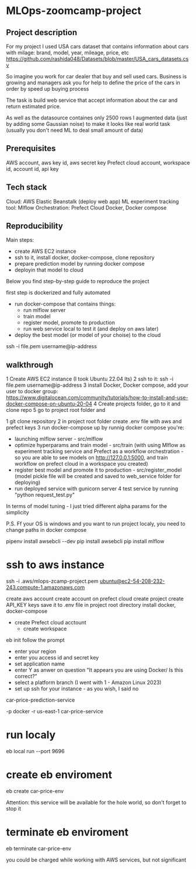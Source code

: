 # MLOps-zoomcamp-project


## Project description
For my project I used USA cars dataset that contains information about cars with milage: brand, model, year, mileage, price, etc
https://github.com/rashida048/Datasets/blob/master/USA_cars_datasets.csv

So imagine you work for car dealer that buy and sell used cars. Business is growing and managers ask you for help to define the price of the cars in order by speed up buying process

The task is build web service that accept information about the car and return estimated price.

As well as the datasource containes only 2500 rows I augmented data (just by adding some Gaussian noise) to make it looks like real world task (usually you don't need ML to deal small amount of data)


## Prerequisites
AWS account, aws key id, aws secret key
Prefect cloud account, workspace id,  account id, api key


## Tech stack
Cloud: AWS Elastic Beanstalk (deploy web app)
ML experiment tracking tool:  Mlflow
Orchestration: Prefect Cloud
Docker, Docker compose


## Reproducibility
Main steps:
   - create AWS EC2 instance
   - ssh to it, install docker, docker-compose, clone repository
   - prepare prediction model by running docker compose
   - deployin that model to cloud

Below you find step-by-step guide to reproduce the project


first step is dockerized and fully automated


 - run docker-compose that contains things:
   - run mlflow server
   - train model
   - register model, promote to production
   - run web service local to test it (and deploy on aws later)
 - deploy the best model (or model of your choise) to the cloud     


ssh -i file.pem username@ip-address



## walkthrough
1 Create AWS EC2 instance (I took Ubuntu 22.04 lts)
2 ssh to it: ssh -i file.pem username@ip-address
3 install Docker, Docker compose, add your user to docker group: https://www.digitalocean.com/community/tutorials/how-to-install-and-use-docker-compose-on-ubuntu-20-04
4 Create projects folder, go to it and clone repo
5 go to project root folder and 



1 git clone  repository 
2 in project root folder create .env file with aws and prefect keys
3 run docker-compose up
   by runnig docker compose you're:
   - launching mlflow server - src/mlflow
   - optimize hyperparams and train model - src/train (with using Mlflow as experiment tracking service and Prefect as a workflow orchestration - so you are able to see models on http://127.0.0.1:5000, and train workflow on prefect cloud in a workspace you created)
   - register best model and promote it to production - src/register_model (model pickle file will be created and saved to web_service folder for deploying)
   - run deployed service with gunicorn server
4 test service by running "python request_test.py"

In terms of model tuning - I just tried different alpha params for the simplicity

P.S. Ff your OS is windows and you want to run project localy, you need to change paths in docker compose



pipenv install awsebcli --dev
pip install awsebcli
pip install mlflow








# ssh to aws instance
ssh -i .aws/mlops-zcamp-project.pem ubuntu@ec2-54-208-232-243.compute-1.amazonaws.com








create aws account
create account on prefect cloud 
   create project
   create API_KEY keys
   save it to .env file in project root directory
install docker, docker-compose
 - create Prefect cloud acctount
    - create workspace




eb init 
follow the prompt
 - enter your region
 - enter you access id and secret key
 - set application name
 - enter Y as anwer on question "It appears you are using Docker/ Is this correct?"
 - select a platform branch (I went with 1 - Amazon Linux 2023)
 - set up ssh for your instance - as you wish, I said no


car-price-prediction-service


-p docker -r us-east-1 car-price-service


# run localy
eb local run --port 9696

# create eb enviroment
eb create car-price-env

Attention: this service will be available for the hole world, so don't forget to stop it


# terminate eb enviroment
eb terminate car-price-env


you could be charged while working with AWS services, but not significant
